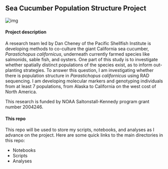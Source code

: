 ## Sea Cucumber Population Structure Project

![img](http://www.metridium.com/monterey/echinoderms/caseacuke.jpg)


#### Project description
A research team led by Dan Cheney of the Pacific Shellfish Institute is developing methods to co-culture the giant California sea cucumber, *Parastichopus californicus*, underneath currently farmed species like salmonids, sable fish, and oysters. One part of this study is to investigate whether spatially distinct populations of the species exist, as to inform out-planting strategies. To answer this question, I am investigating whether there is population structure in *Parastichopus californicus* using RAD sequencing. I am developing molecular markers and genotyping individuals from at least 7 populations, from Alaska to California on the west cost of North America.

This research is funded by NOAA Saltonstall-Kennedy program grant number 2004246.

#### This repo

This repo will be used to store my scripts, notebooks, and analyses as I advance on the project. Here are some quick links to the main directories in this repo:

- Notebooks
- Scripts
- Analyses
